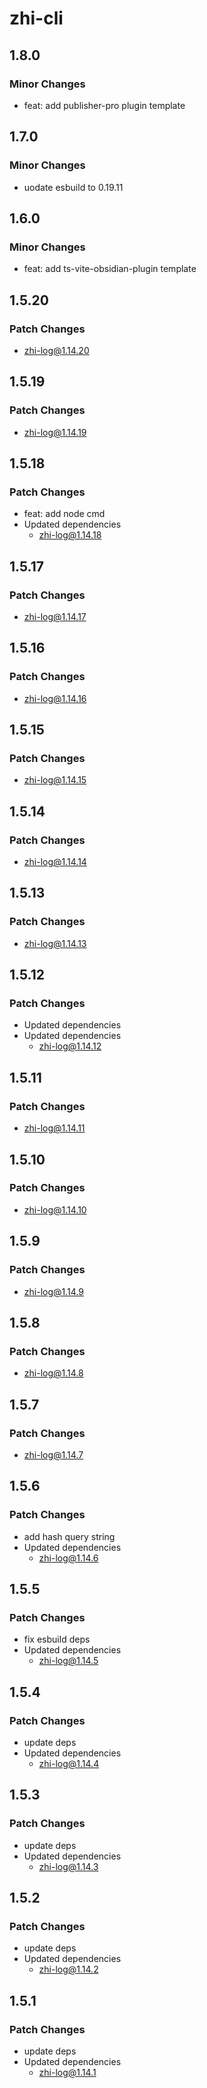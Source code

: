 # zhi-cli

## 1.8.0

### Minor Changes

- feat: add publisher-pro plugin template

## 1.7.0

### Minor Changes

- uodate esbuild to 0.19.11

## 1.6.0

### Minor Changes

- feat: add ts-vite-obsidian-plugin template

## 1.5.20

### Patch Changes

- zhi-log@1.14.20

## 1.5.19

### Patch Changes

- zhi-log@1.14.19

## 1.5.18

### Patch Changes

- feat: add node cmd
- Updated dependencies
  - zhi-log@1.14.18

## 1.5.17

### Patch Changes

- zhi-log@1.14.17

## 1.5.16

### Patch Changes

- zhi-log@1.14.16

## 1.5.15

### Patch Changes

- zhi-log@1.14.15

## 1.5.14

### Patch Changes

- zhi-log@1.14.14

## 1.5.13

### Patch Changes

- zhi-log@1.14.13

## 1.5.12

### Patch Changes

- Updated dependencies
- Updated dependencies
  - zhi-log@1.14.12

## 1.5.11

### Patch Changes

- zhi-log@1.14.11

## 1.5.10

### Patch Changes

- zhi-log@1.14.10

## 1.5.9

### Patch Changes

- zhi-log@1.14.9

## 1.5.8

### Patch Changes

- zhi-log@1.14.8

## 1.5.7

### Patch Changes

- zhi-log@1.14.7

## 1.5.6

### Patch Changes

- add hash query string
- Updated dependencies
  - zhi-log@1.14.6

## 1.5.5

### Patch Changes

- fix esbuild deps
- Updated dependencies
  - zhi-log@1.14.5

## 1.5.4

### Patch Changes

- update deps
- Updated dependencies
  - zhi-log@1.14.4

## 1.5.3

### Patch Changes

- update deps
- Updated dependencies
  - zhi-log@1.14.3

## 1.5.2

### Patch Changes

- update deps
- Updated dependencies
  - zhi-log@1.14.2

## 1.5.1

### Patch Changes

- update deps
- Updated dependencies
  - zhi-log@1.14.1
